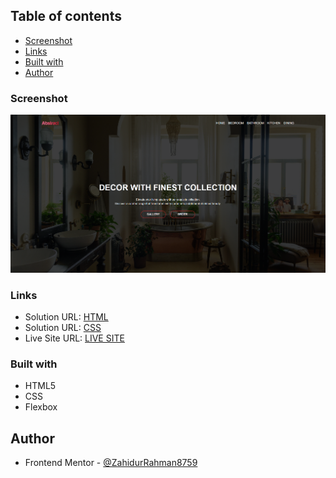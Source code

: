 ## Table of contents

- [Screenshot](#screenshot)
- [Links](#links)
- [Built with](#built-with)
- [Author](#author)

### Screenshot

![](./Image/Pic.png)

### Links

- Solution URL: [HTML](https://your-solution-url.com)
- Solution URL: [CSS](https://your-solution-url.com)
- Live Site URL: [LIVE SITE](https://your-live-site-url.com)

### Built with

- HTML5
- CSS
- Flexbox

## Author

- Frontend Mentor - [@ZahidurRahman8759](https://www.frontendmentor.io/profile/ZahidurRahman8759)